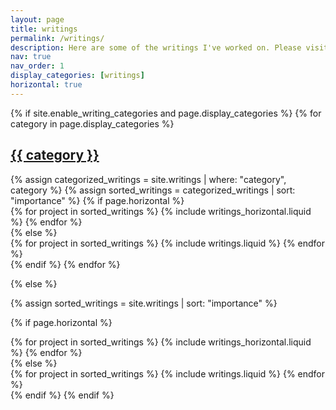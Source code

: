 ```yaml
---
layout: page
title: writings
permalink: /writings/
description: Here are some of the writings I've worked on. Please visit my Github Page for more details.
nav: true
nav_order: 1
display_categories: [writings]
horizontal: true
---
```


<!-- pages/writings.md -->
<div class="writings">
{% if site.enable_writing_categories and page.display_categories %}
  <!-- Display categorized writings -->
  {% for category in page.display_categories %}
  <a id="{{ category }}" href=".#{{ category }}">
    <h2 class="category">{{ category }}</h2>
  </a>
  {% assign categorized_writings = site.writings | where: "category", category %}
  {% assign sorted_writings = categorized_writings | sort: "importance" %}
  <!-- Generate cards for each project -->
  {% if page.horizontal %}
  <div class="container">
    <div class="row row-cols-1 row-cols-md-2">
    {% for project in sorted_writings %}
      {% include writings_horizontal.liquid %}
    {% endfor %}
    </div>
  </div>
  {% else %}
  <div class="row row-cols-1 row-cols-md-3">
    {% for project in sorted_writings %}
      {% include writings.liquid %}
    {% endfor %}
  </div>
  {% endif %}
  {% endfor %}

{% else %}

<!-- Display writings without categories -->

{% assign sorted_writings = site.writings | sort: "importance" %}

  <!-- Generate cards for each project -->

{% if page.horizontal %}

  <div class="container">
    <div class="row row-cols-1 row-cols-md-2">
    {% for project in sorted_writings %}
      {% include writings_horizontal.liquid %}
    {% endfor %}
    </div>
  </div>
  {% else %}
  <div class="row row-cols-1 row-cols-md-3">
    {% for project in sorted_writings %}
      {% include writings.liquid %}
    {% endfor %}
  </div>
  {% endif %}
{% endif %}
</div>
